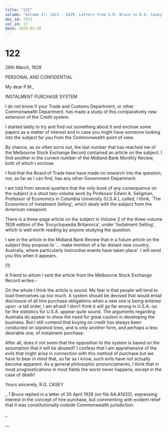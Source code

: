 ```yaml
---
title: "122"
volume: "Volume 17: 1923 - 1929, Letters from S.M. Bruce to R.G. Casey"
doc_id: 7253
vol_id: 17
date: 1928-03-29
---
```


# 122

29th March, 1928

PERSONAL AND CONFIDENTIAL

My dear P.M.,

INSTALMENT PURCHASE SYSTEM

I do not know if your Trade and Customs Department, or other Commonwealth Department, has made a study of this comparatively new extension of the Credit system.

I started lately to try and find out something about it and enclose some papers as a matter of interest and in case you might have someone looking into the subject for you from the Commonwealth point of view.

By chance, as so often turns out, the last number that has reached me of the Melbourne Stock Exchange Record contained an article on the subject. I find another in the current number of the Midland Bank Monthly Review, both of which I enclose.

I find that the Board of Trade here have made no research into the question, nor, as far as I can find, has any other Government Department.

I am told from several quarters that the only book of any consequence on the subject is a stout two-volume work by Professor Edwin A. Seligman, Professor of Economics in Columbia University (U.S.A.), called, I think, 'The Economics of Instalment Selling', which deals with the subject from the American viewpoint.

There is a three-page article on the subject in Volume 2 of the three-volume 1926 edition of the 'Encyclopaedia Britannica', under 'Instalment Selling', which is well worth reading by anyone studying the question.

I see in the article in the Midland Bank Review that in a future article on the subject they propose to '... make mention of a far distant new country, Australia, where particularly instructive events have taken place'. I will send you this when it appears.

[1]

A friend to whom I sent the article from the Melbourne Stock Exchange Record writes:-

On the whole I think the article is sound. My fear is that people will tend to load themselves up too much. A system should be devised that would entail disclosure of all hire purchase obligations when a new one is being entered upon -a tall order, I am afraid! I don't think it will go far wrong in U.S.A.-so far the statistics for U.S.A. appear quite sound. The arguments regarding Australia do appear to show the need for great caution in developing the business. But I still contend that buying on credit has always been conducted on slipshod lines, and is only another form, and perhaps a less desirable one, of instalment purchase.

After all, does it not seem that the opposition to the system is based on the assumption that it will be abused? I confess that I am apprehensive of the evils that might arise in connection with this method of purchase but we have to bear in mind that, so far as I know, such evils have not actually become apparent. As a general philosophic pronunciamento, I think that in most prognostications in most fields the worst never happens, except in the case of death!

Yours sincerely, R.G. CASEY 

_ 1 Bruce replied in a letter of 30 April 1928 (on file AA:A1420), expressing interest in the concept of hire purchase, but commenting with evident relief that it was constitutionally outside Commonwealth jurisdiction.

_

__
